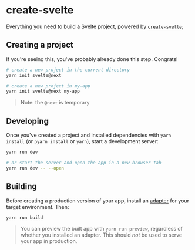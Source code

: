 # create-svelte

Everything you need to build a Svelte project, powered by [`create-svelte`](https://github.com/sveltejs/kit/tree/master/packages/create-svelte);

## Creating a project

If you're seeing this, you've probably already done this step. Congrats!

```bash
# create a new project in the current directory
yarn init svelte@next

# create a new project in my-app
yarn init svelte@next my-app
```

> Note: the `@next` is temporary

## Developing

Once you've created a project and installed dependencies with `yarn install` (or `pyarn install` or `yarn`), start a development server:

```bash
yarn run dev

# or start the server and open the app in a new browser tab
yarn run dev -- --open
```

## Building

Before creating a production version of your app, install an [adapter](https://kit.svelte.dev/docs#adapters) for your target environment. Then:

```bash
yarn run build
```

> You can preview the built app with `yarn run preview`, regardless of whether you installed an adapter. This should _not_ be used to serve your app in production.
